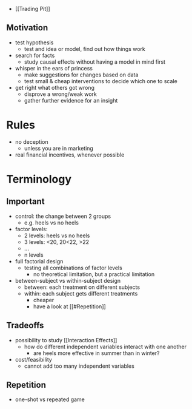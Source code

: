- [[Trading Pit]]

## Motivation
- test hypothesis
	- test and idea or model, find out how things work
- search for facts
	- study causal effects without having a model in mind first
- whisper in the ears of princess
	- make suggestions for changes based on data
	- test small & cheap interventions to decide which one to scale
- get right what others got wrong
	- disprove a wrong/weak work
	- gather further evidence for an insight

# Rules
- no deception
	- unless you are in marketing
- real financial incentives, whenever possible

# Terminology
## Important
- control: the change between 2 groups
	- e.g. heels vs no heels
- factor levels:
	- 2 levels: heels vs no heels
	- 3 levels: <20, 20<22, >22
	- ...
	- n levels
- full factorial design
	- testing all combinations of factor levels
		- no theoretical limitation, but a practical limitation
- between-subject vs within-subject design
	- between: each treatment on different subjects
	- within: each subject gets different treatments
		- cheaper
		- have a look at [[#Repetition]]

## Tradeoffs
- possibility to study [[Interaction Effects]] 
	- how do different independent variables interact with one another
		- are heels more effective in summer than in winter?
- cost/feasibility
	- cannot add too many independent variables

## Repetition
- one-shot vs repeated game